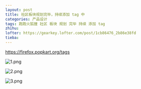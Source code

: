 ```yaml
---
layout: post
title: 社区板块规划完毕，持续添加 tag 中
categories: 产品设计
tags: 跑跑火狐狸 社区 板块 规划 完毕 持续 添加 tag
zhihu: 
lofter: https://gearkey.lofter.com/post/1cb86476_2b86e38fd
tieba: 
---
```


<https://firefox.popkart.org/tags>

![1.png](https://s2.loli.net/2023/03/02/wQ4UqR1BzenHXsp.png)

![2.png](https://s2.loli.net/2023/03/02/rNvM6SfZ7TL1onc.png)

![3.png](https://s2.loli.net/2023/03/02/vLmxcOWRrTEC2pH.png)